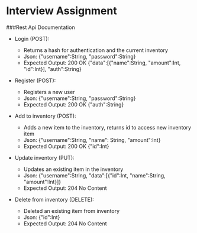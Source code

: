 # Interview Assignment
###Rest Api Documentation
* Login (POST):
    * Returns a hash for authentication and the current inventory
    * Json: {"username":String, "password":String}
    * Expected Output: 200 OK {"data":[{"name":String, "amount":Int, "id":Int}], "auth":String}
    
* Register (POST):
    * Registers a new user
    * Json: {"username":String, "password":String}
    * Expected Output: 200 OK {"auth":String}
    
* Add to inventory (POST):
    * Adds a new item to the inventory, returns id to access new inventory item
    * Json: {"username":String, "name": String, "amount":Int}
    * Expected Output: 200 OK {"id":Int}
    
* Update inventory (PUT):
    * Updates an existing item in the inventory
    * Json: {"username":String, "data":[{"id":Int, "name":String, "amount":Int}]}
    * Expected Output: 204 No Content
    
* Delete from inventory (DELETE):
    * Deleted an existing item from inventory
    * Json: {"id":Int}
    * Expected Output: 204 No Content